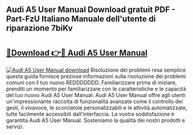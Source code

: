 ## Audi A5 User Manual Download gratuit PDF - Part-FzU Italiano Manuale dell'utente di riparazione 7biKv

# <h2><a href="http://dfftf2x.blite.top/?on=Audi+A5+User+Manual">🔗Download 👉🔴 Audi A5 User Manual</a></h2>

[![Audi A5 User Manual download](https://i.imgur.com/lujVjoI.png)](http://dfftf2x.blite.top/?on=Audi+A5+User+Manual)
Risoluzione dei problemi resa semplice questa guida fornisce preziose informazioni sulla risoluzione dei problemi comuni con il tuo nuovo REDDDDDDD. Familiarizzare prima di iniziare, prenditi un momento per familiarizzare con le caratteristiche e le capacità del tuo nuovo Audi A5 User Manual. Audi A5 User Manual offre agli utenti un'impressionante raccolta di funzionalità avanzate come il controllo dei gesti, il vivavoce, le scorciatoie personalizzabili e le attività automatizzate, tutte facilmente accessibili dall'interfaccia. La vostra soddisfazione è garantita Audi A5 User Manual. Sosteniamo la qualità dei nostri prodotti e servizi.
